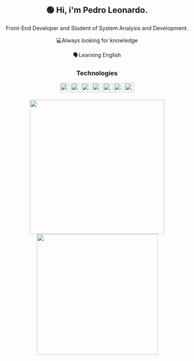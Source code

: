 <h2 align="center"> 🟢 Hi, i'm Pedro Leonardo.</h2>

<p align="center"> Front-End Developer and Student of System Analysis and Development.</p>

 <div align="center" >
  <p>
   💻Always looking for knowledge
  </p>
  <p>
   🗣Learning English
  </p>
</div>

<div align="center">
     <h3>Technologies</h3>
     <img src="https://github.com/get-icon/geticon/raw/master/icons/typescript-icon.svg"  width="24">
     <img src="https://github.com/get-icon/geticon/raw/master/icons/javascript.svg" width="24">
     <img src="https://github.com/get-icon/geticon/raw/master/icons/react.svg" width="24">
     <img src="https://github.com/get-icon/geticon/raw/master/icons/bootstrap.svg" width="24">
     <img src="https://github.com/get-icon/geticon/raw/master/icons/tailwindcss-icon.svg" width="24">
     <img src="https://github.com/get-icon/geticon/raw/master/icons/nextjs-icon.svg" width="24">
     <img src="https://github.com/get-icon/geticon/raw/master/icons/vite.svg" width="24">
</div>

</br>

<div align="center">
<img src="https://github-readme-stats.vercel.app/api?username=pedrosrc&theme=chartreuse-dark&show_icons=true"  width="350">
<img src="https://github-readme-stats.vercel.app/api/top-langs/?username=pedrosrc&layout=compact&theme=chartreuse-dark" width="315">
</div>










